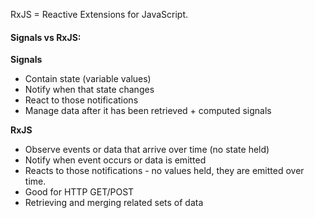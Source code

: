 RxJS = Reactive Extensions for JavaScript.

#### Signals vs RxJS:

**Signals**
- Contain state (variable values)
- Notify when that state changes
- React to those notifications
- Manage data after it has been retrieved + computed signals

**RxJS**
- Observe events or data that arrive over time (no state held)
- Notify when event occurs or data is emitted
- Reacts to those notifications - no values held, they are emitted over time.
- Good for HTTP GET/POST
- Retrieving and merging related sets of data


